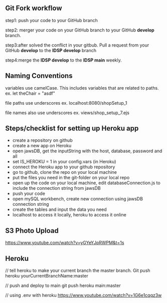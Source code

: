 ## Git Fork workflow 

step1: push your code to your GitHub  branch

step2: merger your code on your GitHub branch to your GitHub **develop** branch.

step3:after solved the conflict in your gitbub. Pull a request from your GitHub **develop** to the **IDSP develop** branch

step4:merge the **IDSP develop** to the **IDSP main** weekly.



## Naming Conventions 

variables use camelCase. This includes variables that are related to paths. 
    ex. let theChair = "asdf"

file paths use underscores
    ex. localhost:8080/shopSetup_1

file names also use underscores
    ex. views/shop_setup_7.ejs


## Steps/checklist for setting up Heroku app

* create a repository on github
* create a new app on Heroku
* open jawsDB, get the inputString with the host, database, password and all
* set IS_HEROKU = 1 in your config.vars (in Heroku)
* connect the Heroku app to your github repository
* go to github, clone the repo on your local machine
* put the files you need in the git-folder on your local repo
* open up the code on your local machine, edit databaseConnection.js to include the connection string from jawsDB
* push your code
* open mySQL workbench, create new connection using jawsDB connection string
* create the tables and input the data you need
* localhost to access it locally, heroku to access it online


## S3 Photo Upload
https://www.youtube.com/watch?v=yGYeYJpRWPM&t=1s


## Heroku

// tell heroku to make your current branch the master branch. 
Git push heroku yourCurrentBranchName:master

// push and deploy to main 
git push heroku main:master

// using .env with heroku
https://www.youtube.com/watch?v=1G6e1cqqz3w

  